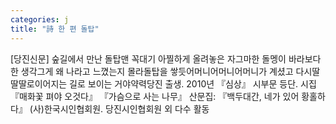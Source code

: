 ```yaml
---
categories: j
title: "詩 한 편 돌탑"
---
```

[당진신문] 숲길에서 만난 돌탑맨 꼭대기 아찔하게 올려놓은 자그마한 돌멩이 바라보다한 생각그게 왜 나라고 느꼈는지 몰라돌탑을 쌓듯어머니어머니어머니가 계셨고 다시딸딸딸로이어지는 길로 보이는 거야약력당진 출생. 2010년 『심상』 시부문 등단. 시집 『매화꽃 펴야 오것다』 『가슴으로 사는 나무』 산문집: 『백두대간, 네가 있어 황홀하다』 (사)한국시인협회원. 당진시인협회원 외 다수 활동